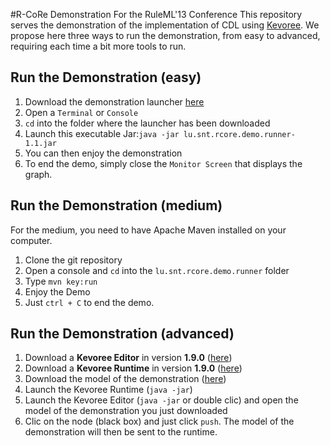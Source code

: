 #R-CoRe Demonstration For the RuleML'13 Conference
This repository serves the demonstration of the implementation of CDL using [Kevoree](http://www.kevoree.org).
We propose here three ways to run the demonstration, from easy to advanced, requiring each time a bit more tools to run.

## Run the Demonstration (easy)
1. Download the demonstration launcher [here](http://maven.kevoree.org/ruleml/lu/snt/rcore/lu.snt.rcore.demo.runner/1.1/lu.snt.rcore.demo.runner-1.1.jar)
2. Open a `Terminal` or `Console`
3. `cd` into the folder where the launcher has been downloaded
4. Launch this executable Jar:```java -jar lu.snt.rcore.demo.runner-1.1.jar```
5. You can then enjoy the demonstration
6. To end the demo, simply close the `Monitor Screen` that displays the graph.


## Run the Demonstration (medium) 
For the medium, you need to have Apache Maven installed on your computer.

1. Clone the git repository
2. Open a console and `cd` into the `lu.snt.rcore.demo.runner` folder
3. Type `mvn key:run`
4. Enjoy the Demo
5. Just `ctrl + C` to end the demo.


## Run the Demonstration (advanced)

1. Download a **Kevoree Editor** in version **1.9.0** ([here](http://maven.kevoree.org/release/org/kevoree/tools/org.kevoree.tools.ui.editor.standalone/1.9.0/org.kevoree.tools.ui.editor.standalone-1.9.0.jar))
2. Download a **Kevoree Runtime** in version **1.9.0** ([here](http://maven.kevoree.org/release/org/kevoree/platform/org.kevoree.platform.standalone/1.9.0/org.kevoree.platform.standalone-1.9.0.jar))
3. Download the model of the demonstration ([here](https://github.com/securityandtrust/ruleml13/raw/master/lu.snt.rcore.demo.runner/src/main/kevs/bootstrap.1.1.kevs))
4. Launch the Kevoree Runtime (`java -jar`)
5. Launch the Kevoree Editor (`java -jar` or double clic) and open the model of the demonstration you just downloaded
6. Clic on the node (black box) and just click `push`. The model of the demonstration will then be sent to the runtime.
